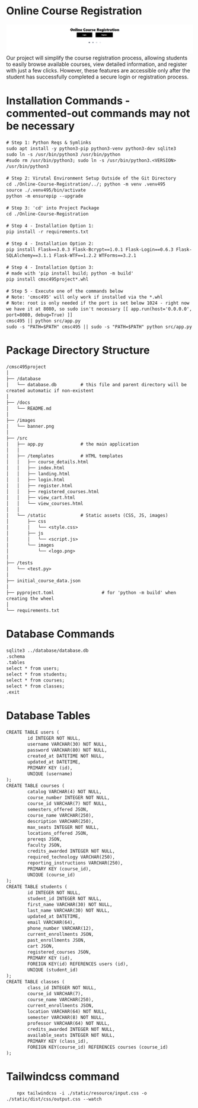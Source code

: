 # Online Course Registration 
![alt text](../images/banner.png)  
Our project will simplify the course registration process, allowing students to easily browse available courses, view detailed information, and register with just a few clicks. However, these features are accessible only after the student has successfully completed a secure login or registration process.  


# Installation Commands - commented-out commands may not be necessary
```
# Step 1: Python Reqs & Symlinks
sudo apt install -y python3-pip python3-venv python3-dev sqlite3
sudo ln -s /usr/bin/python3 /usr/bin/python
#sudo rm /usr/bin/python3; sudo ln -s /usr/bin/python3.<VERSION> /usr/bin/python3

# Step 2: Virutal Environment Setup Outside of the Git Directory
cd ./Online-Course-Registration/../; python -m venv .venv495
source ./.venv495/bin/activate
python -m ensurepip --upgrade

# Step 3: 'cd' into Project Package
cd ./Online-Course-Registration

# Step 4 - Installation Option 1:
pip install -r requirements.txt

# Step 4 - Installation Option 2:
pip install Flask==3.0.3 Flask-Bcrypt==1.0.1 Flask-Login==0.6.3 Flask-SQLAlchemy==3.1.1 Flask-WTF==1.2.2 WTForms==3.2.1

# Step 4 - Installation Option 3:
# made with 'pip install build; python -m build'
pip install cmsc495project*.whl

# Step 5 - Execute one of the commands below
# Note: 'cmsc495' will only work if installed via the *.whl
# Note: root is only needed if the port is set below 1024 - right now we have it at 8080, so sudo isn't necessary [[ app.run(host='0.0.0.0', port=8080, debug=True) ]]
cmsc495 || python src/app.py
sudo -s "PATH=$PATH" cmsc495 || sudo -s "PATH=$PATH" python src/app.py
```

# Package Directory Structure

    /cmsc495project
    │
    ├── /database
    │   └── database.db         # this file and parent directory will be created automatic if non-existent
    │
    ├── /docs
    │   └── README.md
    │
    ├── /images
    │   └── banner.png
    │
    ├── /src
    │   ├── app.py              # the main application
    │   │
    │   ├── /templates          # HTML templates
    │   │   ├── course_details.html
    │   │   ├── index.html
    │   │   ├── landing.html
    │   │   ├── login.html
    │   │   ├── register.html
    │   │   ├── registered_courses.html    
    │   │   ├── view_cart.html    
    │   │   └── view_courses.html
    │   │
    │   └── /static             # Static assets (CSS, JS, images)
    │       ├── css
    │       │   └── <style.css>
    │       ├── js
    │       │   └── <script.js>
    │       └── images
    │           └── <logo.png>
    │
    ├── /tests
    │   └── <test.py>
    │  
    ├── initial_course_data.json
    │  
    ├── pyproject.toml                  # for 'python -m build' when creating the wheel
    │  
    └── requirements.txt        

# Database Commands
```
sqlite3 ../database/database.db  
.schema  
.tables  
select * from users;  
select * from students;  
select * from courses;  
select * from classes;  
.exit  
```

# Database Tables

    CREATE TABLE users (
            id INTEGER NOT NULL,
            username VARCHAR(30) NOT NULL,
            password VARCHAR(80) NOT NULL,
            created_at DATETIME NOT NULL,
            updated_at DATETIME,
            PRIMARY KEY (id),
            UNIQUE (username)
    );
    CREATE TABLE courses (
            catalog VARCHAR(4) NOT NULL,
            course_number INTEGER NOT NULL,
            course_id VARCHAR(7) NOT NULL,
            semesters_offered JSON,
            course_name VARCHAR(250),
            description VARCHAR(250),
            max_seats INTEGER NOT NULL,
            locations_offered JSON,
            prereqs JSON,
            faculty JSON,
            credits_awarded INTEGER NOT NULL,
            required_technology VARCHAR(250),
            reporting_instructions VARCHAR(250),
            PRIMARY KEY (course_id),
            UNIQUE (course_id)
    );
    CREATE TABLE students (
            id INTEGER NOT NULL,
            student_id INTEGER NOT NULL,
            first_name VARCHAR(30) NOT NULL,
            last_name VARCHAR(30) NOT NULL,
            updated_at DATETIME,
            email VARCHAR(64),
            phone_number VARCHAR(12),
            current_enrollments JSON,
            past_enrollments JSON,
            cart JSON,
            registered_courses JSON,
            PRIMARY KEY (id),
            FOREIGN KEY(id) REFERENCES users (id),
            UNIQUE (student_id)
    );
    CREATE TABLE classes (
            class_id INTEGER NOT NULL,
            course_id VARCHAR(7),
            course_name VARCHAR(250),
            current_enrollments JSON,
            location VARCHAR(64) NOT NULL,
            semester VARCHAR(8) NOT NULL,
            professor VARCHAR(64) NOT NULL,
            credits_awarded INTEGER NOT NULL,
            available_seats INTEGER NOT NULL,
            PRIMARY KEY (class_id),
            FOREIGN KEY(course_id) REFERENCES courses (course_id)
    );

# Tailwindcss command
        npx tailwindcss -i ./static/resource/input.css -o ./static/dist/css/output.css --watch
